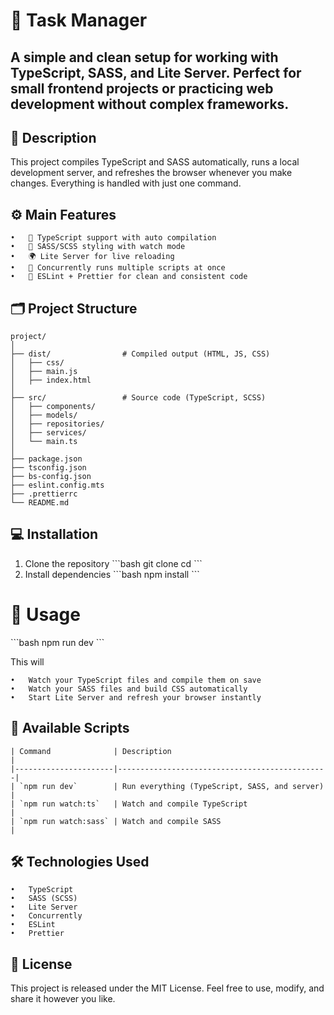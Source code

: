 # 🧩 Task Manager 
A simple and clean setup for working with TypeScript, SASS, and Lite Server.
Perfect for small frontend projects or practicing web development without complex frameworks.
---

## 🚀 Description
This project compiles TypeScript and SASS automatically, runs a local development server,
and refreshes the browser whenever you make changes. Everything is handled with just one command.

## ⚙️ Main Features
	•	🧠 TypeScript support with auto compilation
	•	🎨 SASS/SCSS styling with watch mode
	•	🌍 Lite Server for live reloading
	•	🔄 Concurrently runs multiple scripts at once
	•	🧹 ESLint + Prettier for clean and consistent code
## 🗂️ Project Structure
```
project/
│
├── dist/                # Compiled output (HTML, JS, CSS)
│   ├── css/
│   ├── main.js
│   ├── index.html
│
├── src/                 # Source code (TypeScript, SCSS)
│   ├── components/
│   ├── models/
│   ├── repositories/
│   ├── services/
│   └── main.ts
│
├── package.json
├── tsconfig.json
├── bs-config.json
├── eslint.config.mts
├── .prettierrc
└── README.md
```
## 💻 Installation
1.	Clone the repository
\`\`\`bash
git clone <your-repo-url>
cd <your-project-folder>
\`\`\`
2.	Install dependencies
\`\`\`bash
npm install
\`\`\`

# 🚀 Usage
\`\`\`bash
npm run dev
\`\`\`

This will

	•	Watch your TypeScript files and compile them on save
	•	Watch your SASS files and build CSS automatically
	•	Start Lite Server and refresh your browser instantly

## 🧩 Available Scripts
```
| Command              | Description                                   |
|----------------------|-----------------------------------------------|
| `npm run dev`        | Run everything (TypeScript, SASS, and server) |
| `npm run watch:ts`   | Watch and compile TypeScript                  |
| `npm run watch:sass` | Watch and compile SASS                        |
```

## 🛠️ Technologies Used
	•	TypeScript
	•	SASS (SCSS)
	•	Lite Server
	•	Concurrently
	•	ESLint
	•	Prettier

## 📝 License
This project is released under the MIT License.
Feel free to use, modify, and share it however you like.
